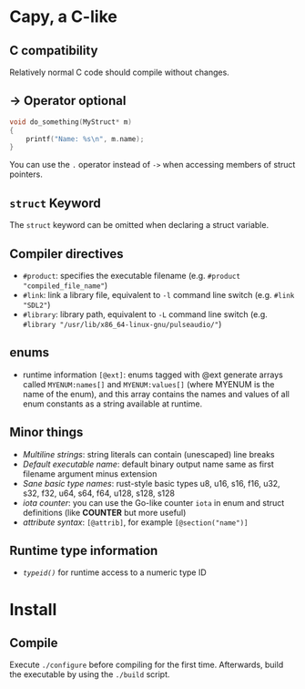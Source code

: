 # Capy, a C-like

## C compatibility

Relatively normal C code should compile without changes.

## -> Operator optional

```C
void do_something(MyStruct* m)
{
	printf("Name: %s\n", m.name);
}
```

You can use the `.` operator instead of `->` when accessing members of struct pointers.

## `struct` Keyword

The `struct` keyword can be omitted when declaring a struct variable.

## Compiler directives

- `#product`: specifies the executable filename (e.g. `#product "compiled_file_name"`)
- `#link`: link a library file, equivalent to `-l` command line switch (e.g. `#link "SDL2"`)
- `#library`: library path, equivalent to `-L` command line switch (e.g. `#library "/usr/lib/x86_64-linux-gnu/pulseaudio/"`)

## enums

- runtime information `[@ext]`: enums tagged with @ext generate arrays called `MYENUM:names[]` and `MYENUM:values[]` (where MYENUM is the name of the enum), and this array contains the names and values of all enum constants as a string available at runtime.

## Minor things

- *Multiline strings*: string literals can contain (unescaped) line breaks
- *Default executable name*: default binary output name same as first filename argument minus extension
- *Sane basic type names*: rust-style basic types u8, u16, s16, f16, u32, s32, f32, u64, s64, f64, u128, s128, s128
- *iota counter*: you can use the Go-like counter `iota` in enum and struct definitions (like __COUNTER__ but more useful)
- *attribute syntax*: `[@attrib]`, for example `[@section("name")]`

## Runtime type information

- *`typeid()`* for runtime access to a numeric type ID

# Install

## Compile

Execute `./configure` before compiling for the first time. Afterwards, build the executable by using the `./build` script.
